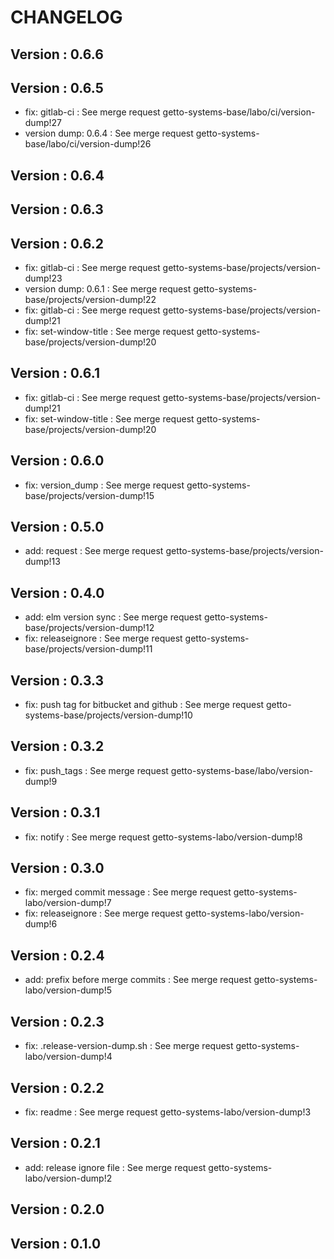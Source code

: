 # CHANGELOG

## Version : 0.6.6



## Version : 0.6.5

- fix: gitlab-ci : See merge request getto-systems-base/labo/ci/version-dump!27
- version dump: 0.6.4 : See merge request getto-systems-base/labo/ci/version-dump!26


## Version : 0.6.4



## Version : 0.6.3



## Version : 0.6.2

- fix: gitlab-ci : See merge request getto-systems-base/projects/version-dump!23
- version dump: 0.6.1 : See merge request getto-systems-base/projects/version-dump!22
- fix: gitlab-ci : See merge request getto-systems-base/projects/version-dump!21
- fix: set-window-title : See merge request getto-systems-base/projects/version-dump!20


## Version : 0.6.1

- fix: gitlab-ci : See merge request getto-systems-base/projects/version-dump!21
- fix: set-window-title : See merge request getto-systems-base/projects/version-dump!20


## Version : 0.6.0

- fix: version_dump : See merge request getto-systems-base/projects/version-dump!15


## Version : 0.5.0

- add: request : See merge request getto-systems-base/projects/version-dump!13


## Version : 0.4.0

- add: elm version sync : See merge request getto-systems-base/projects/version-dump!12
- fix: releaseignore : See merge request getto-systems-base/projects/version-dump!11


## Version : 0.3.3

- fix: push tag for bitbucket and github : See merge request getto-systems-base/projects/version-dump!10


## Version : 0.3.2

- fix: push_tags : See merge request getto-systems-base/labo/version-dump!9


## Version : 0.3.1

- fix: notify : See merge request getto-systems-labo/version-dump!8


## Version : 0.3.0

- fix: merged commit message : See merge request getto-systems-labo/version-dump!7
- fix: releaseignore : See merge request getto-systems-labo/version-dump!6


## Version : 0.2.4

- add: prefix before merge commits : See merge request getto-systems-labo/version-dump!5

## Version : 0.2.3

- fix: .release-version-dump.sh : See merge request getto-systems-labo/version-dump!4


## Version : 0.2.2

- fix: readme : See merge request getto-systems-labo/version-dump!3


## Version : 0.2.1

- add: release ignore file : See merge request getto-systems-labo/version-dump!2


## Version : 0.2.0



## Version : 0.1.0


